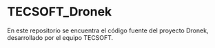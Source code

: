 # TECSOFT_Dronek
En este repositorio se encuentra el código fuente del proyecto Dronek, desarrollado por el equipo TECSOFT.
